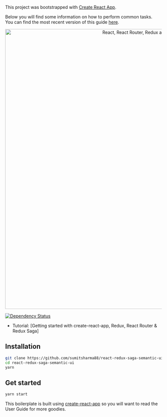 This project was bootstrapped with [Create React App](https://github.com/facebookincubator/create-react-app).

Below you will find some information on how to perform common tasks.<br>
You can find the most recent version of this guide [here](https://github.com/facebookincubator/create-react-app/blob/master/packages/react-scripts/template/README.md).
<p align="center"><a href="https://github.com/sumitsharma88/react-redux-saga-semantic-ui"><img src="https://i.imgur.com/PATsTx2.png" title="View tutorial" alt="React, React Router, Redux and Redux Saga" width="900"></a></p>

[![Dependency Status](https://dependencyci.com/github/notrab/create-react-app-redux/badge)](https://dependencyci.com/github/notrab/create-react-app-redux)

* Tutorial: [Getting started with create-react-app, Redux, React Router & Redux Saga]

## Installation

```bash
git clone https://github.com/sumitsharma88/react-redux-saga-semantic-ui
cd react-redux-saga-semantic-ui
yarn
```

## Get started

```bash
yarn start
```

This boilerplate is built using [create-react-app](https://github.com/facebookincubator/create-react-app) so you will want to read the User Guide for more goodies.